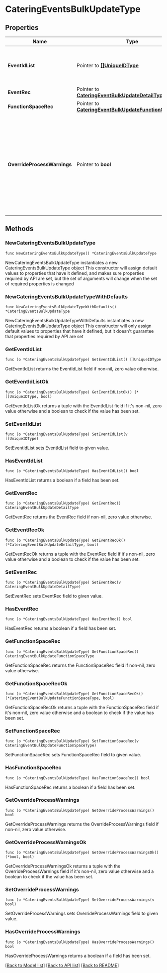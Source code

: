 # CateringEventsBulkUpdateType

## Properties

Name | Type | Description | Notes
------------ | ------------- | ------------- | -------------
**EventIdList** | Pointer to [**[]UniqueIDType**](UniqueIDType.md) | Unique Id that references an object uniquely in the system. | [optional] 
**EventRec** | Pointer to [**CateringEventBulkUpdateDetailType**](CateringEventBulkUpdateDetailType.md) |  | [optional] 
**FunctionSpaceRec** | Pointer to [**CateringEventBulkUpdateFunctionSpaceType**](CateringEventBulkUpdateFunctionSpaceType.md) |  | [optional] 
**OverrideProcessWarnings** | Pointer to **bool** | Indicates whether to override warnings for editing multiple events. By default, it is always considered as false and will provide post-change warnings. | [optional] 

## Methods

### NewCateringEventsBulkUpdateType

`func NewCateringEventsBulkUpdateType() *CateringEventsBulkUpdateType`

NewCateringEventsBulkUpdateType instantiates a new CateringEventsBulkUpdateType object
This constructor will assign default values to properties that have it defined,
and makes sure properties required by API are set, but the set of arguments
will change when the set of required properties is changed

### NewCateringEventsBulkUpdateTypeWithDefaults

`func NewCateringEventsBulkUpdateTypeWithDefaults() *CateringEventsBulkUpdateType`

NewCateringEventsBulkUpdateTypeWithDefaults instantiates a new CateringEventsBulkUpdateType object
This constructor will only assign default values to properties that have it defined,
but it doesn't guarantee that properties required by API are set

### GetEventIdList

`func (o *CateringEventsBulkUpdateType) GetEventIdList() []UniqueIDType`

GetEventIdList returns the EventIdList field if non-nil, zero value otherwise.

### GetEventIdListOk

`func (o *CateringEventsBulkUpdateType) GetEventIdListOk() (*[]UniqueIDType, bool)`

GetEventIdListOk returns a tuple with the EventIdList field if it's non-nil, zero value otherwise
and a boolean to check if the value has been set.

### SetEventIdList

`func (o *CateringEventsBulkUpdateType) SetEventIdList(v []UniqueIDType)`

SetEventIdList sets EventIdList field to given value.

### HasEventIdList

`func (o *CateringEventsBulkUpdateType) HasEventIdList() bool`

HasEventIdList returns a boolean if a field has been set.

### GetEventRec

`func (o *CateringEventsBulkUpdateType) GetEventRec() CateringEventBulkUpdateDetailType`

GetEventRec returns the EventRec field if non-nil, zero value otherwise.

### GetEventRecOk

`func (o *CateringEventsBulkUpdateType) GetEventRecOk() (*CateringEventBulkUpdateDetailType, bool)`

GetEventRecOk returns a tuple with the EventRec field if it's non-nil, zero value otherwise
and a boolean to check if the value has been set.

### SetEventRec

`func (o *CateringEventsBulkUpdateType) SetEventRec(v CateringEventBulkUpdateDetailType)`

SetEventRec sets EventRec field to given value.

### HasEventRec

`func (o *CateringEventsBulkUpdateType) HasEventRec() bool`

HasEventRec returns a boolean if a field has been set.

### GetFunctionSpaceRec

`func (o *CateringEventsBulkUpdateType) GetFunctionSpaceRec() CateringEventBulkUpdateFunctionSpaceType`

GetFunctionSpaceRec returns the FunctionSpaceRec field if non-nil, zero value otherwise.

### GetFunctionSpaceRecOk

`func (o *CateringEventsBulkUpdateType) GetFunctionSpaceRecOk() (*CateringEventBulkUpdateFunctionSpaceType, bool)`

GetFunctionSpaceRecOk returns a tuple with the FunctionSpaceRec field if it's non-nil, zero value otherwise
and a boolean to check if the value has been set.

### SetFunctionSpaceRec

`func (o *CateringEventsBulkUpdateType) SetFunctionSpaceRec(v CateringEventBulkUpdateFunctionSpaceType)`

SetFunctionSpaceRec sets FunctionSpaceRec field to given value.

### HasFunctionSpaceRec

`func (o *CateringEventsBulkUpdateType) HasFunctionSpaceRec() bool`

HasFunctionSpaceRec returns a boolean if a field has been set.

### GetOverrideProcessWarnings

`func (o *CateringEventsBulkUpdateType) GetOverrideProcessWarnings() bool`

GetOverrideProcessWarnings returns the OverrideProcessWarnings field if non-nil, zero value otherwise.

### GetOverrideProcessWarningsOk

`func (o *CateringEventsBulkUpdateType) GetOverrideProcessWarningsOk() (*bool, bool)`

GetOverrideProcessWarningsOk returns a tuple with the OverrideProcessWarnings field if it's non-nil, zero value otherwise
and a boolean to check if the value has been set.

### SetOverrideProcessWarnings

`func (o *CateringEventsBulkUpdateType) SetOverrideProcessWarnings(v bool)`

SetOverrideProcessWarnings sets OverrideProcessWarnings field to given value.

### HasOverrideProcessWarnings

`func (o *CateringEventsBulkUpdateType) HasOverrideProcessWarnings() bool`

HasOverrideProcessWarnings returns a boolean if a field has been set.


[[Back to Model list]](../README.md#documentation-for-models) [[Back to API list]](../README.md#documentation-for-api-endpoints) [[Back to README]](../README.md)


